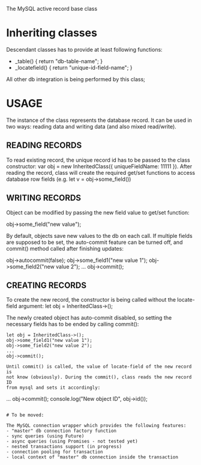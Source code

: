 The MySQL active record base class

# Inheriting classes

Descendant classes has to provide at least following functions:

* _table() { return "db-table-name"; }
* _locatefield() { return "unique-id-field-name"; }

All other db integration is being performed by this class;

#	USAGE

The instance of the class represents the database record. It can be used
in two ways: reading data and writing data (and also mixed read/write).

## READING RECORDS

To read existing record, the unique record id has to be passed to the class
constructor: var obj = new InheritedClass({ uniqueFieldName: 11111 }). After reading
the record, class will create the required get/set functions to access
database row fields (e.g. let v = obj->some_field())

## WRITING RECORDS

Object can be modified by passing the new field value to get/set function:

 obj->some_field("new value");

By default, objects save new values to the db on each call. If multiple
fields are supposed to be set, the auto-commit feature can be turned off,
and commit() method called after finishing updates:

obj->autocommit(false);
obj->some_field1("new value 1");
obj->some_field2("new value 2");
...
obj->commit();

## CREATING RECORDS

To create the new record, the constructor is being called without the
locate-field argument: let obj = InheritedClass->();

The newly created object has auto-commit disabled, so setting the necessary
fields has to be ended by calling commit():

```
let obj = InheritedClass->();
obj->some_field1("new value 1");
obj->some_field2("new value 2");
...
obj->commit();

Until commit() is called, the value of locate-field of the new record is
not know (obviously). During the commit(), class reads the new record ID
from mysql and sets it accordingly:

```
...
obj->commit();
console.log("New object ID", obj->id());
```

# To be moved:
 
The MySQL connection wrapper which provides the following features:
- "master" db connection factory function
- sync queries (using Future)
- async queries (using Promises - not tested yet)
- nested transactions support (in progress)
- connection pooling for transaction
- local context of "master" db connection inside the transaction

